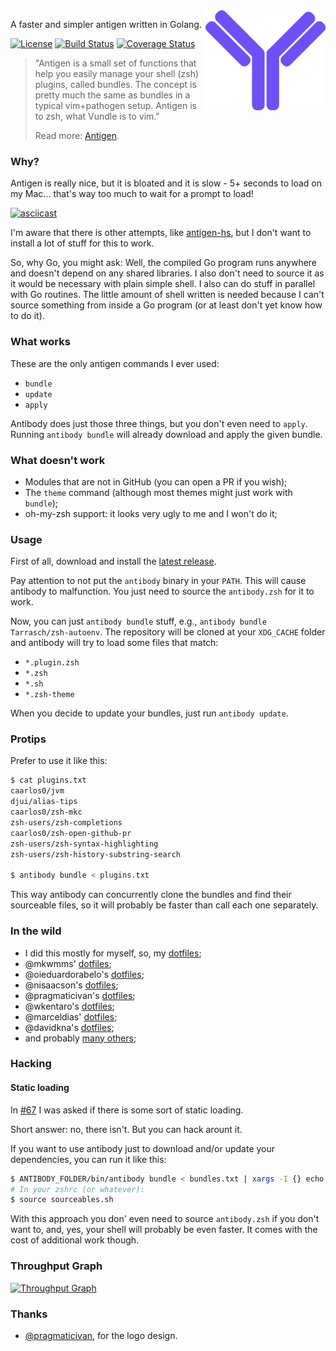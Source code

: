 <img src="logo.png" align="right" width="192px"/>

A faster and simpler antigen written in Golang.

[![License](https://img.shields.io/github/license/getantibody/antibody.svg?style=flat-square)](/LICENSE.md) [![Build Status](https://img.shields.io/circleci/project/getantibody/antibody/master.svg?style=flat-square)](https://circleci.com/gh/getantibody/antibody) [![Coverage Status](https://img.shields.io/coveralls/getantibody/antibody.svg?style=flat-square)](https://coveralls.io/github/getantibody/antibody?branch=master)

> "Antigen is a small set of functions that help you easily manage your shell
> (zsh) plugins, called bundles. The concept is pretty much the same as
> bundles in a typical vim+pathogen setup. Antigen is to zsh, what Vundle
> is to vim."
>
> Read more: [Antigen](https://github.com/zsh-users/antigen).


### Why?

Antigen is really nice, but it is bloated and it is slow - 5+ seconds to load
on my Mac... that's way too much to wait for a prompt to load!

[![asciicast](https://asciinema.org/a/028v71cw20otnf8xjeq4808et.png)](https://asciinema.org/a/028v71cw20otnf8xjeq4808et)

I'm aware that there is other attempts, like
[antigen-hs](https://github.com/Tarrasch/antigen-hs), but I don't want to
install a lot of stuff for this to work.

So, why Go, you might ask: Well, the compiled Go program runs anywhere
and doesn't depend on any shared libraries. I also don't need to source it as
it would be necessary with plain simple shell. I also can do stuff in
parallel with Go routines. The little amount of shell written is needed
because I can't source something from inside a Go program (or at least
don't yet know how to do it).

### What works

These are the only antigen commands I ever used:

- `bundle`
- `update`
- `apply`

Antibody does just those three things, but you don't even need to `apply`.
Running `antibody bundle` will already download and apply the given bundle.

### What doesn't work

- Modules that are not in GitHub (you can open a PR if you wish);
- The `theme` command (although most themes might just work with `bundle`);
- oh-my-zsh support: it looks very ugly to me and I won't do it;

### Usage

First of all, download and install the
[latest release](http://getantibody.github.io).

Pay attention to not put the `antibody` binary in your `PATH`. This will cause
antibody to malfunction. You just need to source the `antibody.zsh` for it
to work.

Now, you can just `antibody bundle` stuff, e.g.,
`antibody bundle Tarrasch/zsh-autoenv`. The repository will be cloned at
your `XDG_CACHE` folder and antibody will try to load some files that match:

- `*.plugin.zsh`
- `*.zsh`
- `*.sh`
- `*.zsh-theme`

When you decide to update your bundles, just run `antibody update`.

### Protips

Prefer to use it like this:

```sh
$ cat plugins.txt
caarlos0/jvm
djui/alias-tips
caarlos0/zsh-mkc
zsh-users/zsh-completions
caarlos0/zsh-open-github-pr
zsh-users/zsh-syntax-highlighting
zsh-users/zsh-history-substring-search

$ antibody bundle < plugins.txt
```

This way antibody can concurrently clone the bundles and find their sourceable
files, so it will probably be faster than call each one separately.

### In the wild

- I did this mostly for myself, so, my
[dotfiles](https://github.com/caarlos0/dotfiles);
- @mkwmms' [dotfiles](https://github.com/mkwmms/dotfiles);
- @oieduardorabelo's [dotfiles](https://github.com/oieduardorabelo/dotfiles);
- @nisaacson's [dotfiles](https://github.com/nisaacson/dotfiles);
- @pragmaticivan's [dotfiles](https://github.com/pragmaticivan/dotfiles);
- @wkentaro's [dotfiles](https://github.com/wkentaro/dotfiles);
- @marceldias' [dotfiles](https://github.com/marceldiass/dotfiles);
- @davidkna's [dotfiles](https://github.com/davidkna/dotfiles);
- and probably [many others](https://github.com/search?q=antibody&type=Code);

### Hacking

#### Static loading

In [#67](https://github.com/getantibody/antibody/issues/67) I was asked if there
is some sort of static loading.

Short answer: no, there isn't. But you can hack arount it.

If you want to use antibody just to download and/or update your dependencies,
you can run it like this:

```sh
$ ANTIBODY_FOLDER/bin/antibody bundle < bundles.txt | xargs -I {} echo "source {}" >> sourceables.sh
# In your zshrc (or whatever):
$ source sourceables.sh
```

With this approach you don' even need to source `antibody.zsh` if you don't
want to, and, yes, your shell will probably be even faster. It comes with
the cost of additional work though.

### Throughput Graph

[![Throughput Graph](https://graphs.waffle.io/caarlos0/antibody/throughput.svg)](https://waffle.io/caarlos0/antibody/metrics)

### Thanks

- [@pragmaticivan](https://github.com/pragmaticivan), for the logo design.
